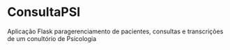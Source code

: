 # ConsultaPSI
Aplicação Flask paragerenciamento de pacientes, consultas e transcrições de um conultório de Psicologia
